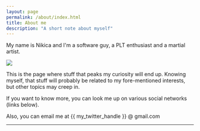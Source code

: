 ```yaml
---
layout: page
permalink: /about/index.html
title: About me
description: "A short note about myself"
---
```


My name is Nikica and I'm a software guy, a PLT enthusiast and a martial artist.

<img src="/images/me.jpg" style="display: block; margin-left: auto; margin-right: auto; margin: 0 auto;" />

This is the page where stuff that peaks my curiosity will end up. Knowing myself, that stuff will probably be related to my fore-mentioned interests, but other topics may creep in.

If you want to know more, you can look me up on various social networks (links below).

Also, you can email me at \{\{ my_twitter_handle }} @ gmail.com

---
